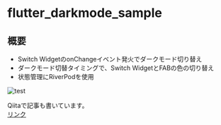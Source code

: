# flutter_darkmode_sample

## 概要

- Switch WidgetのonChangeイベント発火でダークモード切り替え
- ダークモード切替タイミングで、Switch WidgetとFABの色の切り替え
- 状態管理にRiverPodを使用

![test](https://user-images.githubusercontent.com/63183950/160859125-7fcdaae5-47f9-40f4-967a-56ee407e62d9.gif)


Qiitaで記事も書いています。  
[リンク](https://qiita.com/sokumaeng2020/items/f80db2be73274815359f)
